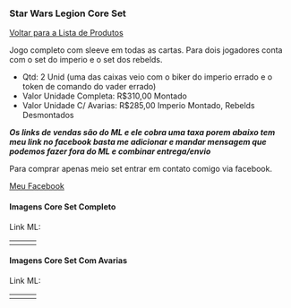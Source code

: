 ### Star Wars Legion Core Set

[Voltar para a Lista de Produtos](./lista.md)

Jogo completo com sleeve em todas as cartas. Para dois jogadores conta com o set do imperio e o set dos rebelds.

* Qtd: 2 Unid (uma das caixas veio com o biker do imperio errado e o token de comando do vader errado)
* Valor Unidade Completa: R$310,00 Montado
* Valor Unidade C/ Avarias: R$285,00 Imperio Montado, Rebelds Desmontados

***Os links de vendas são do ML e ele cobra uma taxa porem abaixo tem meu link no facebook basta me adicionar e mandar mensagem que podemos fazer fora do ML e combinar entrega/envio***

Para comprar apenas meio set entrar em contato comigo via facebook.

[Meu Facebook](https://www.facebook.com/bruno.p.longo)

#### Imagens Core Set Completo

Link ML:

| | | |
|--|--|--|
| | | |


#### Imagens Core Set Com Avarias

Link ML:

| | | |
|--|--|--|
| | | |